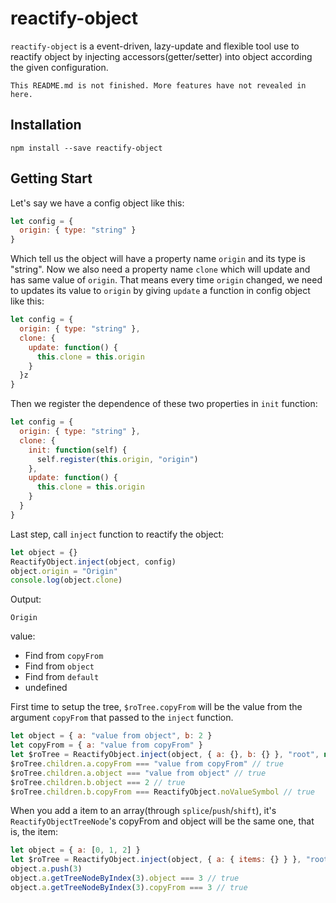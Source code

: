 # reactify-object

`reactify-object` is a event-driven, lazy-update and flexible tool use to reactify object by injecting accessors(getter/setter) into object according the given configuration.

`This README.md is not finished. More features have not revealed in here.`

## Installation

```
npm install --save reactify-object
```

## Getting Start

Let's say we have a config object like this:

```js
let config = {
  origin: { type: "string" }
}
```

Which tell us the object will have a property name `origin` and its type is "string". Now we also need a property name `clone` which will update and has same value of `origin`. That means every time `origin` changed, we need to updates its value to `origin` by giving `update` a function in config object like this:

```js
let config = {
  origin: { type: "string" },
  clone: {
    update: function() {
      this.clone = this.origin
    }
  }z
}
```

Then we register the dependence of these two properties in `init` function:

```js
let config = {
  origin: { type: "string" },
  clone: {
    init: function(self) {
      self.register(this.origin, "origin")
    },
    update: function() {
      this.clone = this.origin
    }
  }
}
```

Last step, call `inject` function to reactify the object:

```js
let object = {}
ReactifyObject.inject(object, config)
object.origin = "Origin"
console.log(object.clone)
```

Output:

```
Origin
```

value:

- Find from `copyFrom`
- Find from `object`
- Find from `default`
- undefined

First time to setup the tree, `$roTree.copyFrom` will be the value from the argument `copyFrom` that passed to the `inject` function.

```js
let object = { a: "value from object", b: 2 }
let copyFrom = { a: "value from copyFrom" }
let $roTree = ReactifyObject.inject(object, { a: {}, b: {} }, "root", null, copyFrom)
$roTree.children.a.copyFrom === "value from copyFrom" // true
$roTree.children.a.object === "value from object" // true
$roTree.children.b.object === 2 // true
$roTree.children.b.copyFrom === ReactifyObject.noValueSymbol // true
```

When you add a item to an array(through `splice`/`push`/`shift`), it's `ReactifyObjectTreeNode`'s copyFrom and object will be the same one, that is, the item:

```js
let object = { a: [0, 1, 2] }
let $roTree = ReactifyObject.inject(object, { a: { items: {} } }, "root", null)
object.a.push(3)
object.a.getTreeNodeByIndex(3).object === 3 // true
object.a.getTreeNodeByIndex(3).copyFrom === 3 // true
```


